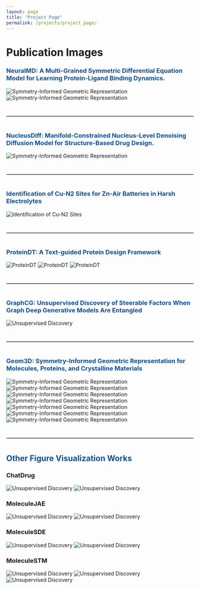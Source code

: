 ```yaml
---
layout: page
title: "Project Page"
permalink: /projects/project_page/
---
```


<!-- Wrap the entire content in a project-container div -->
<div class="project-container">

  <h1 class="project-title">Publication Images</h1>
  <!-- Publication 6 Image Section -->
  <div id="publication4">
    <h3 style="color: #104f95;">NeuralMD: A Multi-Grained Symmetric Differential Equation Model for Learning Protein-Ligand Binding Dynamics.</h3>
    <img src="/assets/images/project_img/NeuralMD_figure2.png" alt="Symmetry-Informed Geometric Representation" style="max-width: 100%; height: auto;">
    <img src="/assets/images/project_img/NeuralMD_figure3.jpg" alt="Symmetry-Informed Geometric Representation" style="max-width: 100%; height: auto;">
  </div>

  <!-- Dividing Line -->
  <hr style="border: 1px solid #ccc; margin: 40px 0;">

  <!-- Publication 5 Image Section -->
  <div id="publication4">
    <h3 style="color: #104f95;">NucleusDiff: Manifold-Constrained Nucleus-Level Denoising Diffusion Model for Structure-Based Drug Design.</h3>
    <img src="/assets/images/test1.jpg" alt="Symmetry-Informed Geometric Representation" style="max-width: 100%; height: auto;">
  </div>

  <!-- Dividing Line -->
  <hr style="border: 1px solid #ccc; margin: 40px 0;">

  <!-- Publication 4 Image Section -->
  <div id="publication1">
    <h3 style="color: #104f95;">Identification of Cu-N2 Sites for Zn-Air Batteries in Harsh Electrolytes</h3>
    <img src="/assets/images/test1.jpg" alt="Identification of Cu-N2 Sites" style="max-width: 100%; height: auto;">
  </div>

  <!-- Dividing Line -->
  <hr style="border: 1px solid #ccc; margin: 40px 0;">

  <!-- Publication 3 Image Section -->
  <div id="publication2">
    <h3 style="color: #104f95;">ProteinDT: A Text-guided Protein Design Framework</h3>
    <img src="/assets/images/project_img/ProteinDT_figure1.jpg" alt="ProteinDT" style="max-width: 100%; height: auto;">
    <img src="/assets/images/project_img/ProteinDT_figure2.jpg" alt="ProteinDT" style="max-width: 100%; height: auto;">
    <img src="/assets/images/project_img/ProteinDT_figure5.jpg" alt="ProteinDT" style="max-width: 100%; height: auto;">
  </div>

  <!-- Dividing Line -->
  <hr style="border: 1px solid #ccc; margin: 40px 0;">

  <!-- Publication 2 Image Section -->
  <div id="publication3">
    <h3 style="color: #104f95;">GraphCG: Unsupervised Discovery of Steerable Factors When Graph Deep Generative Models Are Entangled</h3>
    <img src="/assets/images/project_img/GraphCG_figure1b.jpg" alt="Unsupervised Discovery" style="max-width: 100%; height: auto;">
  </div>

  <!-- Dividing Line -->
  <hr style="border: 1px solid #ccc; margin: 40px 0;">

  <!-- Publication 1 Image Section -->
  <div id="publication4">
    <h3 style="color: #104f95;">Geom3D: Symmetry-Informed Geometric Representation for Molecules, Proteins, and Crystalline Materials</h3>
    <img src="/assets/images/project_img/Geom3D_figure1.jpg" alt="Symmetry-Informed Geometric Representation" style="max-width: 100%; height: auto;">
    <img src="/assets/images/project_img/Geom3D_figure2.jpg" alt="Symmetry-Informed Geometric Representation" style="max-width: 100%; height: auto;">
    <img src="/assets/images/project_img/Geom3D_figure3a.jpg" alt="Symmetry-Informed Geometric Representation" style="max-width: 100%; height: auto;">
    <img src="/assets/images/project_img/Geom3D_figure3d.jpg" alt="Symmetry-Informed Geometric Representation" style="max-width: 100%; height: auto;">
    <img src="/assets/images/project_img/Geom3D_figure4.jpg" alt="Symmetry-Informed Geometric Representation" style="max-width: 100%; height: auto;">
    <img src="/assets/images/project_img/Geom3D_figure7.jpg" alt="Symmetry-Informed Geometric Representation" style="max-width: 100%; height: auto;">
    <img src="/assets/images/project_img/Geom3D_figure8.jpg" alt="Symmetry-Informed Geometric Representation" style="max-width: 100%; height: auto;">
  </div>
  <!-- Dividing Line -->
  <hr style="border: 1px solid #ccc; margin: 40px 0;">
  <!-- Other Figure Visualization -->
  <div id="others">
    <h2 style="color: #104f95;">Other Figure Visualization Works</h2>
    <h3>ChatDrug</h3>
    <img src="/assets/images/project_img/ChatDrug_figure1.jpg" alt="Unsupervised Discovery" style="max-width: 100%; height: auto;">
    <img src="/assets/images/project_img/ChatDrug_figure5.jpg" alt="Unsupervised Discovery" style="max-width: 100%; height: auto;"><br>
    <h3>MoleculeJAE</h3>
    <img src="/assets/images/project_img/MoleculeJAE_figure1.jpg" alt="Unsupervised Discovery" style="max-width: 100%; height: auto;">
    <img src="/assets/images/project_img/MoleculeJAE_figure2.jpg" alt="Unsupervised Discovery" style="max-width: 100%; height: auto;"><br>
    <h3>MoleculeSDE</h3>
    <img src="/assets/images/project_img/MoleculeSDE_figure1.jpg" alt="Unsupervised Discovery" style="max-width: 100%; height: auto;">
    <img src="/assets/images/project_img/MoleculeSDE_figure2.jpg" alt="Unsupervised Discovery" style="max-width: 100%; height: auto;"><br>
    <h3>MoleculeSTM</h3>
    <img src="/assets/images/project_img/MoleculeSTM_figure1.jpg" alt="Unsupervised Discovery" style="max-width: 100%; height: auto;">
    <img src="/assets/images/project_img/MoleculeSTM_figure3.jpg" alt="Unsupervised Discovery" style="max-width: 100%; height: auto;">
    <img src="/assets/images/project_img/MoleculeSTM_figure8.jpg" alt="Unsupervised Discovery" style="max-width: 100%; height: auto;"><br>
  </div>

  <!-- Continue for other publications... -->

</div>